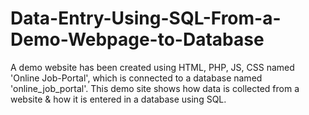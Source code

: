 # Data-Entry-Using-SQL-From-a-Demo-Webpage-to-Database
A demo website has been created using HTML, PHP, JS, CSS named 'Online Job-Portal', which is connected to a database named 'online_job_portal'. This demo site shows how data is collected from a website &amp; how it is entered in a database using SQL.
